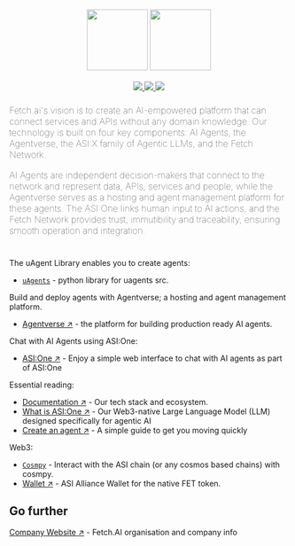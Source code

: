 <h3 align="center">
  <img
    src="https://github.com/fetchai/.github/blob/main/primary_logo_white.svg"
    height="110"
  />
  <img
    src="https://github.com/fetchai/.github/blob/main/primary_logo_navy.svg#gh-light-mode-only"
    height="110"
  />
</h3>

<div>
  <p align="center">
    <a
    href="https://twitter.com/Fetch_ai">
        <img src="https://img.shields.io/badge/X/Twitter-000000?style=for-the-badge&logo=x&logoColor=white" />
    </a>
    <a href="https://uk.linkedin.com/company/fetch-ai">
        <img src="https://img.shields.io/badge/LinkedIn-0077B5?style=for-the-badge&logo=linkedin&logoColor=white" />
    </a>
    <a href="https://www.youtube.com/channel/UCrEQK_X2Vm1kCtftlRoodXA">
        <img src="https://img.shields.io/badge/YouTube-FF0000?style=for-the-badge&logo=youtube&logoColor=white" />
    </a>
  </p>
</div>

<h3 align="left" style="margin-bottom: 40px; font-weight: lighter">
  <p>Fetch.ai's vision is to create an AI-empowered platform that can connect services and APIs without any domain knowledge. Our technology is built on four key components: AI Agents, the Agentverse, the ASI:X family of Agentic LLMs, and the Fetch Network. 
    
AI Agents are independent decision-makers that connect to the network and represent data, APIs, services and people, while the Agentverse serves as a hosting and agent management platform for these agents. The ASI:One links human input to AI actions, and the Fetch Network provides trust, immutibility and traceability, ensuring smooth operation and integration.</p>
</h3>

The uAgent Library enables you to create agents:

- [`uAgents`](https://github.com/fetchai/uAgents) - python library for uagents src.

Build and deploy agents with Agentverse; a hosting and agent management platform.
- [Agentverse ↗](https://agentverse.ai) - the platform for building production ready AI agents.

Chat with AI Agents using ASI:One:
- [ASI:One ↗](https://asi1.ai) - Enjoy a simple web interface to chat with AI agents as part of ASI:One

Essential reading:
- [Documentation ↗](https://fetch.ai/docs) - Our tech stack and ecosystem. 
- [What is ASI:One ↗](https://docs.asi1.ai/docs) - Our Web3-native Large Language Model (LLM) designed specifically for agentic AI 
- [Create an agent ↗](https://uagents.fetch.ai/docs/getting-started/create) - A simple guide to get you moving quickly 

Web3: 
- [`Cosmpy`](https://github.com/fetchai/cosmpy) - Interact with the ASI chain (or any cosmos based chains) with cosmpy.
- [Wallet ↗](https://fetch.ai/get-asi-wallet) - ASI Alliance Wallet for the native FET token.

## Go further

[Company Website ↗](https://fetch.ai) - Fetch.AI organisation and company info
